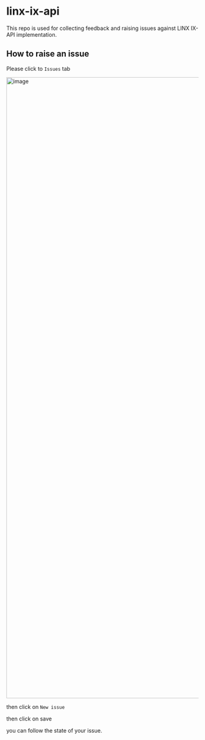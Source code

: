 # linx-ix-api

This repo is used for collecting feedback and raising issues against LINX IX-API implementation.


## How to raise an issue

Please click to ```Issues``` tab

<img width="1626" alt="image" src="https://user-images.githubusercontent.com/36159638/168046723-8e84e494-2bb7-438d-b859-f0174e52b697.png">


then click on ```New issue``` 


then click on save 


you can follow the state of your issue.

